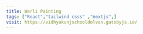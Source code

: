 ```yaml
---
title: Warli Painting
tags: ["React","tailwind csss" ,"nextjs",]
visit: https://vidhyakunjschooldolvan.gatsbyjs.io/
---
```

